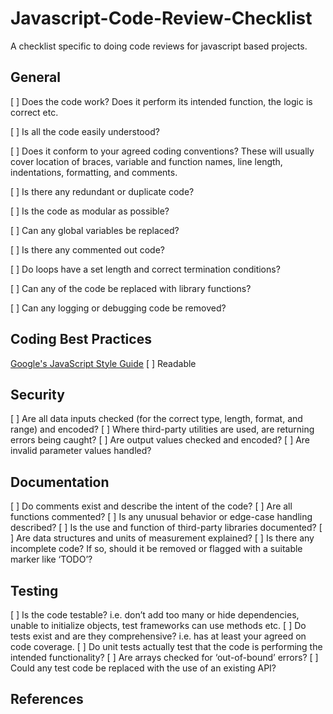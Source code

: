 # Javascript-Code-Review-Checklist
A checklist specific to doing code reviews for javascript based projects.

## General
[ ] Does the code work? Does it perform its intended function, the logic is correct etc.

[ ] Is all the code easily understood?

[ ] Does it conform to your agreed coding conventions? These will usually cover location of braces, variable and function names, line length, indentations, formatting, and comments.

[ ] Is there any redundant or duplicate code?

[ ] Is the code as modular as possible?

[ ] Can any global variables be replaced?

[ ] Is there any commented out code?

[ ] Do loops have a set length and correct termination conditions?

[ ] Can any of the code be replaced with library functions?

[ ] Can any logging or debugging code be removed?

## Coding Best Practices
[Google's JavaScript Style Guide](https://google.github.io/styleguide/jsguide.html)
[ ] Readable

## Security
[ ] Are all data inputs checked (for the correct type, length, format, and range) and encoded?
[ ] Where third-party utilities are used, are returning errors being caught?
[ ] Are output values checked and encoded?
[ ] Are invalid parameter values handled?

## Documentation
[ ] Do comments exist and describe the intent of the code?
[ ] Are all functions commented?
[ ] Is any unusual behavior or edge-case handling described?
[ ] Is the use and function of third-party libraries documented?
[ ] Are data structures and units of measurement explained?
[ ] Is there any incomplete code? If so, should it be removed or flagged with a suitable marker like ‘TODO’?

## Testing
[ ] Is the code testable? i.e. don’t add too many or hide dependencies, unable to initialize objects, test frameworks can use methods etc.
[ ] Do tests exist and are they comprehensive? i.e. has at least your agreed on code coverage.
[ ] Do unit tests actually test that the code is performing the intended functionality?
[ ] Are arrays checked for ‘out-of-bound’ errors?
[ ] Could any test code be replaced with the use of an existing API?

## References
